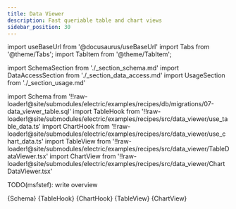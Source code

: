 ```yaml
---
title: Data Viewer
description: Fast queriable table and chart views
sidebar_position: 30
---
```


import useBaseUrl from '@docusaurus/useBaseUrl'
import Tabs from '@theme/Tabs';
import TabItem from '@theme/TabItem';

import SchemaSection from './_section_schema.md'
import DataAccessSection from './_section_data_access.md'
import UsageSection from './_section_usage.md'

import Schema from '!!raw-loader!@site/submodules/electric/examples/recipes/db/migrations/07-data_viewer_table.sql'
import TableHook from '!!raw-loader!@site/submodules/electric/examples/recipes/src/data_viewer/use_table_data.ts'
import ChartHook from '!!raw-loader!@site/submodules/electric/examples/recipes/src/data_viewer/use_chart_data.ts'
import TableView from '!!raw-loader!@site/submodules/electric/examples/recipes/src/data_viewer/TableDataViewer.tsx'
import ChartView from '!!raw-loader!@site/submodules/electric/examples/recipes/src/data_viewer/ChartDataViewer.tsx'

TODO(msfstef): write overview

<SchemaSection />

<CodeBlock language="sql">
  {Schema}
</CodeBlock>

<DataAccessSection />

<Tabs groupId="data-access" queryString>
  <TabItem value="use-table-data" label="useTableData">
    <CodeBlock language="ts">
      {TableHook}
    </CodeBlock>
  </TabItem>
  <TabItem value="use-chart-data" label="useChartData">
    <CodeBlock language="ts">
      {ChartHook}
    </CodeBlock>
  </TabItem>
</Tabs>


<UsageSection />

<Tabs groupId="view-component" queryString>
  <TabItem value="table-data-view" label="Table Data Viewer">
    <CodeBlock language="tsx">
      {TableView}
    </CodeBlock>
  </TabItem>
  <TabItem value="chart-data-view" label="Chart Data Viewer">
    <CodeBlock language="tsx">
      {ChartView}
    </CodeBlock>
  </TabItem>
</Tabs>




